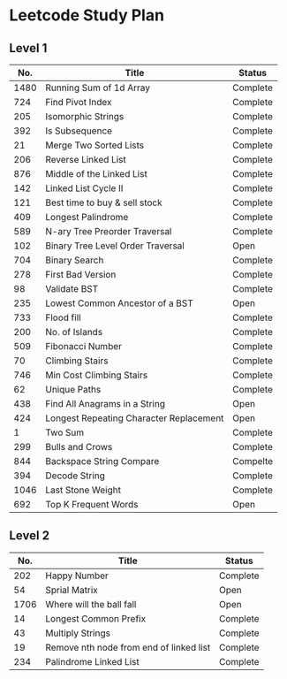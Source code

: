 # Leetcode Study Plan

## Level 1

| No.   | Title                     | Status   |
| ----- | ------------------------- | -------- |
| 1480  | Running Sum of 1d Array   | Complete |
|  724  | Find Pivot Index          | Complete |
|  205  | Isomorphic Strings        | Complete |
|  392  | Is Subsequence            | Complete |
|   21  | Merge Two Sorted Lists    | Complete |
|  206  | Reverse Linked List       | Complete |
|  876  | Middle of the Linked List | Complete |
|  142  | Linked List Cycle II      | Complete |
|  121  | Best time to buy & sell stock   | Complete |
|  409  | Longest Palindrome        | Complete |
|  589  | N-ary Tree Preorder Traversal | Complete |
|  102  | Binary Tree Level Order Traversal | Open  |
|  704  | Binary Search             | Complete |
|  278  | First Bad Version         | Complete |
|   98  | Validate BST              | Complete |
|  235  | Lowest Common Ancestor of a BST | Open  |
|  733  | Flood fill                | Complete |
|  200  | No. of Islands            | Complete |
|  509  | Fibonacci Number          | Complete |
|   70  | Climbing Stairs           | Complete |
|  746  | Min Cost Climbing Stairs  | Complete |
|   62  | Unique Paths              | Complete |
|  438  | Find All Anagrams in a String | Open  |
|  424  | Longest Repeating Character Replacement | Open  |
|    1  | Two Sum                   | Complete |
|  299  | Bulls and Crows           | Complete |
|  844  | Backspace String Compare  | Compelte |
|  394  | Decode String             | Complete |
| 1046  | Last Stone Weight         | Complete |
|  692  | Top K Frequent Words      | Open     |

## Level 2

| No.   | Title                     | Status   |
| ----- | ------------------------- | -------- |
|  202  | Happy Number              | Complete |
|   54  | Sprial Matrix             | Open     |
| 1706  | Where will the ball fall  | Open     |
|   14  | Longest Common Prefix     | Complete |
|   43  | Multiply Strings          | Complete |
|   19  | Remove nth node from end of linked list | Complete |
|  234  | Palindrome Linked List    | Complete | 
